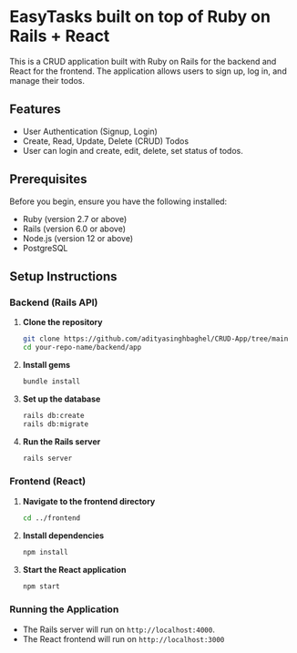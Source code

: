 # EasyTasks built on top of Ruby on Rails + React

This is a CRUD application built with Ruby on Rails for the backend and React for the frontend. The application allows users to sign up, log in, and manage their todos.

## Features

- User Authentication (Signup, Login)
- Create, Read, Update, Delete (CRUD) Todos
- User can login and create, edit, delete, set status of todos.

## Prerequisites

Before you begin, ensure you have the following installed:

- Ruby (version 2.7 or above)
- Rails (version 6.0 or above)
- Node.js (version 12 or above)
- PostgreSQL

## Setup Instructions

### Backend (Rails API)

1. **Clone the repository**

    ```sh
    git clone https://github.com/adityasinghbaghel/CRUD-App/tree/main
    cd your-repo-name/backend/app
    ```

2. **Install gems**

    ```sh
    bundle install
    ```

3. **Set up the database**

    ```sh
    rails db:create
    rails db:migrate
    ```

4. **Run the Rails server**

    ```sh
    rails server
    ```

### Frontend (React)

1. **Navigate to the frontend directory**

    ```sh
    cd ../frontend
    ```

2. **Install dependencies**

    ```sh
    npm install
    ```

3. **Start the React application**

    ```sh
    npm start
    ```

### Running the Application

- The Rails server will run on `http://localhost:4000`.
- The React frontend will run on `http://localhost:3000`

